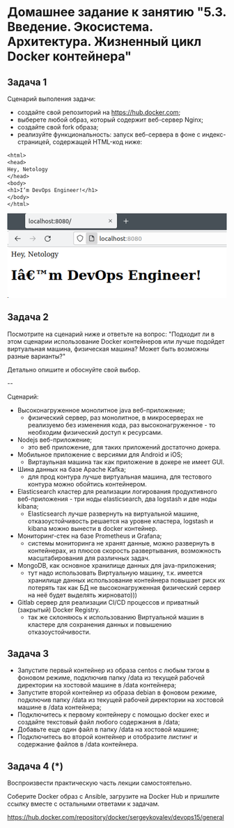 # Домашнее задание к занятию "5.3. Введение. Экосистема. Архитектура. Жизненный цикл Docker контейнера"
## Задача 1

Сценарий выполения задачи:

- создайте свой репозиторий на https://hub.docker.com;
- выберете любой образ, который содержит веб-сервер Nginx;
- создайте свой fork образа;
- реализуйте функциональность: запуск веб-сервера в фоне с индекс-страницей, содержащей HTML-код ниже:

```
<html>
<head>
Hey, Netology
</head>
<body>
<h1>I’m DevOps Engineer!</h1>
</body>
</html>
```
![img.png](img.png)

## Задача 2

Посмотрите на сценарий ниже и ответьте на вопрос: "Подходит ли в этом сценарии использование Docker контейнеров или лучше подойдет виртуальная машина, физическая машина? Может быть возможны разные варианты?"

Детально опишите и обоснуйте свой выбор.

--

Сценарий:

- Высоконагруженное монолитное java веб-приложение; 
  - физический сервер, раз монолитное, в микросерверах не реализуемо без изменения кода,
    раз  высоконагруженное - то необходим физический доступ к ресурсами.
- Nodejs веб-приложение;
  - это веб приложение, для таких приложений достаточно докера.
- Мобильное приложение c версиями для Android и iOS;
  - Виртаульная машина так как приложение в докере не имеет GUI.
- Шина данных на базе Apache Kafka;
  - для прод контура лучше виртуальная машина, для тестового контура можно обойтись контейнером.
- Elasticsearch кластер для реализации логирования продуктивного веб-приложения - три ноды elasticsearch, два logstash и две ноды kibana;
  - Elasticsearсh лучше развернуть на виртуальной машине, отказоустойчивость решается на уровне кластера, 
    logstash и kibana можно вынести в docker контейнер.
- Мониторинг-стек на базе Prometheus и Grafana;
  - системы мониторинга не хранят данные, можно развернуть в контейнерах,
   из плюсов скорость развертывания, возможность масштабирования для различных задач.
- MongoDB, как основное хранилище данных для java-приложения;
  - тут надо использовать Виртуальную машину, т.к. имеется хранилище данных использование контейнера повышает риск их потерять
  так как БД не высоконагруженная физический сервер на неё будет выделять жирновато)))
- Gitlab сервер для реализации CI/CD процессов и приватный (закрытый) Docker Registry.
  - так же склоняюсь к использованию Виртуальной машин в кластере для сохранения данных и повышению отказоустойчивости.

## Задача 3

- Запустите первый контейнер из образа centos c любым тэгом в фоновом режиме, подключив папку /data из текущей рабочей директории на хостовой машине в /data контейнера;
- Запустите второй контейнер из образа debian в фоновом режиме, подключив папку /data из текущей рабочей директории на хостовой машине в /data контейнера;
- Подключитесь к первому контейнеру с помощью docker exec и создайте текстовый файл любого содержания в /data;
- Добавьте еще один файл в папку /data на хостовой машине;
- Подключитесь во второй контейнер и отобразите листинг и содержание файлов в /data контейнера.

## Задача 4 (*)

Воспроизвести практическую часть лекции самостоятельно.

Соберите Docker образ с Ansible, загрузите на Docker Hub и пришлите ссылку вместе с остальными ответами к задачам.

https://hub.docker.com/repository/docker/sergeykovalev/devops15/general
